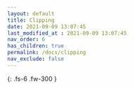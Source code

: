 ```yaml
---
layout: default
title: Clipping
date: 2021-09-09 13:07:45
last_modified_at : 2021-09-09 13:07:45
nav_order: 6
has_children: true
permalink: /docs/clipping
nav_exclude: false
---
```



{: .fs-6 .fw-300 }
